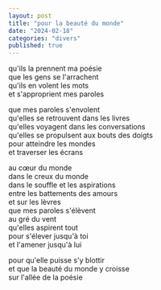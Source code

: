 ```yaml
---
layout: post
title: "pour la beauté du monde"
date: "2024-02-18"
categories: "divers"
published: true
---
```


qu'ils la prennent ma poésie  
que les gens se l'arrachent  
qu'ils en volent les mots  
et s'approprient mes paroles  

que mes paroles s'envolent  
qu'elles se retrouvent dans les livres  
qu'elles voyagent dans les conversations  
qu'elles se propulsent aux bouts des doigts  
pour atteindre les mondes  
et traverser les écrans  

au cœur du monde  
dans le creux du monde  
dans le souffle et les aspirations  
entre les battements des amours  
et sur les lèvres  
que mes paroles s'élèvent  
au gré du vent  
qu'elles aspirent tout  
pour s'élever jusqu'à toi  
et l'amener jusqu'à lui  

pour qu'elle puisse s'y blottir  
et que la beauté du monde y croisse  
sur l'allée de la poésie  
